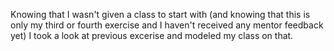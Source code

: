 Knowing that I wasn't given a class to start with (and knowing that this is only my third or fourth exercise and I haven't received any mentor feedback yet) I took a look at previous excerise and modeled my class on that. 